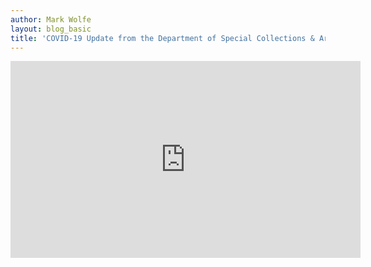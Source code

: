 ```yaml
---
author: Mark Wolfe
layout: blog_basic
title: 'COVID-19 Update from the Department of Special Collections & Archives'
---
```

<div class="entry-body">


<iframe width="560" height="315" src="https://www.youtube-nocookie.com/embed/NQs_ZH9A_x0" frameborder="0" allow="accelerometer; autoplay; encrypted-media; gyroscope; picture-in-picture" allowfullscreen></iframe>

</div>